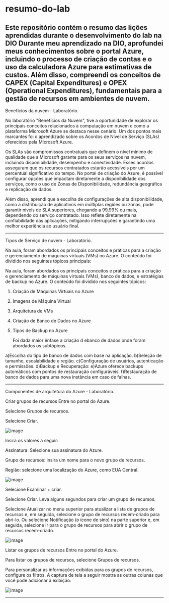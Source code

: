 # resumo-do-lab
Este repositório contém o resumo das lições aprendidas durante o desenvolvimento do lab na DIO
Durante meu aprendizado na DIO, aprofundei meus conhecimentos sobre o portal Azure, incluindo o processo de criação de contas e o uso da calculadora Azure para estimativas de custos. Além disso, compreendi os conceitos de CAPEX (Capital Expenditures) e OPEX (Operational Expenditures), fundamentais para a gestão de recursos em ambientes de nuvem.
-----------------------------------------------------------------------------------------------------------------------------------------------------------------------------------------------------------------
Benefícios da nuvem - Laboratório.

No laboratório "Benefícios da Nuvem", tive a oportunidade de explorar os principais conceitos relacionados à computação em nuvem e como a plataforma Microsoft Azure se destaca nesse cenário. Um dos pontos mais marcantes foi o aprendizado sobre os Acordos de Nível de Serviço (SLAs) oferecidos pela Microsoft Azure.

Os SLAs são compromissos contratuais que definem o nível mínimo de qualidade que a Microsoft garante para os seus serviços na nuvem, incluindo disponibilidade, desempenho e conectividade. Esses acordos asseguram que os recursos contratados estarão acessíveis por um percentual significativo do tempo. No portal de criação do Azure, é possível configurar opções que impactam diretamente a disponibilidade dos serviços, como o uso de Zonas de Disponibilidade, redundância geográfica e replicação de dados.

Além disso, aprendi que a escolha de configurações de alta disponibilidade, como a distribuição de aplicativos em múltiplas regiões ou zonas, pode garantir níveis de SLA superiores, chegando a 99,99% ou mais, dependendo do serviço contratado. Isso reflete diretamente na confiabilidade das aplicações, mitigando interrupções e garantindo uma melhor experiência ao usuário final.

-----------------------------------------------------------------------------------------------------------------------------------------------------------------------------------------------------------------
Tipos de Serviço de nuvem - Laboratório.

Na aula, foram abordados os principais conceitos e práticas para a criação e gerenciamento de máquinas virtuais (VMs) no Azure. O conteúdo foi dividido nos seguintes tópicos principais:

Na aula, foram abordados os principais conceitos e práticas para a criação e gerenciamento de máquinas virtuais (VMs), banco de dados, e estratégias de backup no Azure. O conteúdo foi dividido nos seguintes tópicos:

1. Criação de Máquinas Virtuais no Azure

2. Imagens de Máquina Virtual

3. Arquitetura de VMs

4. Criação de Banco de Dados no Azure

5. Tipos de Backup no Azure

   Foi dada maior ênfase a criação d ebanco de dados onde foram abordados os subtópicos.

a)Escolha do tipo de banco de dados com base na aplicação.
b)Seleção de tamanho, escalabilidade e região.
c)Configuração de usuários, autenticação e permissões.
d)Backup e Recuperação:
e)Azure oferece backups automáticos com pontos de restauração configuráveis.
f)Restauração de banco de dados para uma nova instância em caso de falhas.

---------------------------------------------------------------------------------------------------------------------------------------------------------------------------------------------------------
Componentes de arquitetura do Azure - Laboratório.

Criar grupos de recursos
Entre no portal do Azure.

Selecione Grupos de recursos.

Selecione Criar.

![image](https://github.com/user-attachments/assets/8707b2db-8f1e-4dd6-a429-12bee60e9009)

Insira os valores a seguir:

Assinatura: Selecione sua assinatura do Azure.

Grupo de recursos: insira um nome para o novo grupo de recursos.

Região: selecione uma localização do Azure, como EUA Central.

![image](https://github.com/user-attachments/assets/5902b8f6-5054-47c6-8116-6bd8e5179a13)

Selecione Examinar + criar.

Selecione Criar. Leva alguns segundos para criar um grupo de recursos.

Selecione Atualizar no menu superior para atualizar a lista de grupos de recursos e, em seguida, selecione o grupo de recursos recém-criado para abri-lo. Ou selecione Notificação (o ícone de sino) na parte superior e, em seguida, selecione Ir para o grupo de recursos para abrir o grupo de recursos recém-criado.

![image](https://github.com/user-attachments/assets/a31d5d91-f251-46be-926a-87d1ede89157)

Listar os grupos de recursos
Entre no portal do Azure.

Para listar os grupos de recursos, selecione Grupos de recursos.

Para personalizar as informações exibidas para os grupos de recursos, configure os filtros. A captura de tela a seguir mostra as outras colunas que você pode adicionar à exibição:

![image](https://github.com/user-attachments/assets/6f7aa0bd-8096-4a8b-8fd8-2fb2f9ff9f42)


---------------------------------------------------------------------------------------------------------------------------------------------------------------------------------------------------------------






